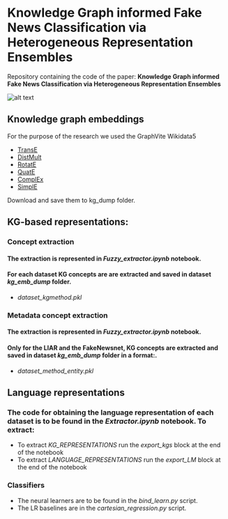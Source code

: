 # Knowledge Graph informed Fake News Classification via Heterogeneous Representation Ensembles

Repository containing the code of the paper: **Knowledge Graph informed Fake News Classification via Heterogeneous Representation Ensembles**

![alt text](scheme.png "Logo Title Text 1")

## Knowledge graph embeddings

For the purpose of the research we used the GraphVite Wikidata5

* [TransE](https://udemontreal-my.sharepoint.com/:u:/g/personal/zhaocheng_zhu_umontreal_ca/EX4c1Ud8M61KlDUn2U_yz_sBP_bXNuFnudfhRnYzWUFA2A?download=1)
* [DistMult](https://udemontreal-my.sharepoint.com/:u:/g/personal/zhaocheng_zhu_umontreal_ca/EQsXL8UmSJhHt2uBdB32muMBo4o4RUaMR6KDEQTcsz3jvg?download=1)
* [RotatE](https://udemontreal-my.sharepoint.com/:u:/g/personal/zhaocheng_zhu_umontreal_ca/EWvX5Z0rWZ9GvmdLaM3ONx4BtxzDFehXdc0gwE52YEiX2Q?download=1)
* [QuatE](https://udemontreal-my.sharepoint.com/:u:/g/personal/zhaocheng_zhu_umontreal_ca/EUGNHMB9tlJAokjxBouyG08ByfAb3-IYHCszTMmJnQSegg?download=1)
* [ComplEx](https://udemontreal-my.sharepoint.com/:u:/g/personal/zhaocheng_zhu_umontreal_ca/ERAwwLdsvdRIlrkVujMetmEBV9RgizsFnW91pIpjkBjbTw?download=1)
* [SimplE](https://udemontreal-my.sharepoint.com/:u:/g/personal/zhaocheng_zhu_umontreal_ca/EVcJpJAzkThPu1vjgJLohscBgwtPajhTZvCCd8nEg1GiwA?download=1)

Download and save them to kg_dump folder.
## KG-based representations:

### Concept extraction
#### The extraction is represented in *Fuzzy_extractor.ipynb* notebook. 
#### For each dataset KG concepts are are extracted and saved in dataset *kg_emb_dump* folder.
* *dataset_kgmethod.pkl*
  

### Metadata concept extraction
#### The extraction is represented in *Fuzzy_extractor.ipynb* notebook. 
#### Only for the LIAR and the FakeNewsnet, KG concepts are extracted and saved in dataset *kg_emb_dump* folder in a format:.
* *dataset_method_entity.pkl*



## Language representations

### The code for obtaining the language representation of each dataset is to be found in the *Extractor.ipynb* notebook. To extract:

* To extract *KG_REPRESENTATIONS* run the *export_kgs* block at the end of the notebook
* To extract *LANGUAGE_REPRESENTATIONS* run the *export_LM* block at the end of the notebook



### Classifiers

* The neural learners are to be found in the *bind_learn.py* script.
* The LR baselines are in the *cartesian_regression.py* script.
